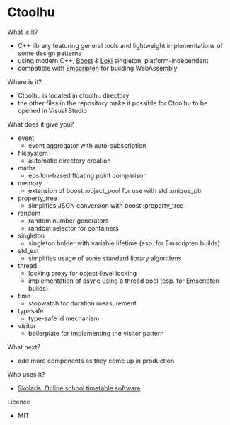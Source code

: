 Ctoolhu
=======

What is it?

- C++ library featuring general tools and lightweight implementations of some design patterns
- using modern C++, <a href="http://boost.org">Boost</a> & <a href="http://loki-lib.sourceforge.net/">Loki</a> singleton, platform-independent
- compatible with <a href="https://github.com/emscripten-core/emscripten">Emscripten</a> for building WebAssembly

Where is it?

- Ctoolhu is located in ctoolhu directory
- the other files in the repository make it possible for Ctoolhu to be opened in Visual Studio

What does it give you?

- event
  - event aggregator with auto-subscription
- filesystem
  - automatic directory creation
- maths
  - epsilon-based floating point comparison
- memory
  - extension of boost::object_pool for use with std::unique_ptr
- property_tree
  - simplifies JSON conversion with boost::property_tree
- random
  - random number generators
  - random selector for containers
- singleton
  - singleton holder with variable lifetime (esp. for Emscripten builds)
- std_ext
  - simplifies usage of some standard library algorithms
- thread
  - locking proxy for object-level locking
  - implementation of async using a thread pool (esp. for Emscripten builds)
- time
  - stopwatch for duration measurement
- typesafe
  - type-safe id mechanism
- visitor
  - boilerplate for implementing the visitor pattern

What next?

- add more components as they come up in production

Who uses it?

- <a href="https://skolaris.net">Skolaris: Online school timetable software</a>

Licence

- MIT
